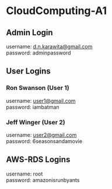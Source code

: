 # CloudComputing-A1
## Admin Login
username: d.n.karawita@gmail.com </br>
password: adminpassword

## User Logins
### Ron Swanson (User 1)
username: user1@gmail.com </br>
password: iambatman

### Jeff Winger (User 2)
username: user2@gmail.com </br>
password: 6seasonsandamovie

## AWS-RDS Logins
username: root </br>
password: amazonisrunbyants